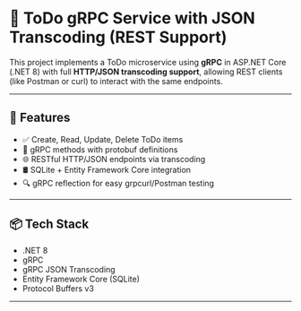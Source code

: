 # 📝 ToDo gRPC Service with JSON Transcoding (REST Support)

This project implements a ToDo microservice using **gRPC** in ASP.NET Core (.NET 8) with full **HTTP/JSON transcoding support**, allowing REST clients (like Postman or curl) to interact with the same endpoints.

---

## 🚀 Features

- ✅ Create, Read, Update, Delete ToDo items
- 🔁 gRPC methods with protobuf definitions
- 🌐 RESTful HTTP/JSON endpoints via transcoding
- 🛢️ SQLite + Entity Framework Core integration
- 🔍 gRPC reflection for easy grpcurl/Postman testing

---

## 📦 Tech Stack

- .NET 8
- gRPC
- gRPC JSON Transcoding
- Entity Framework Core (SQLite)
- Protocol Buffers v3

---
